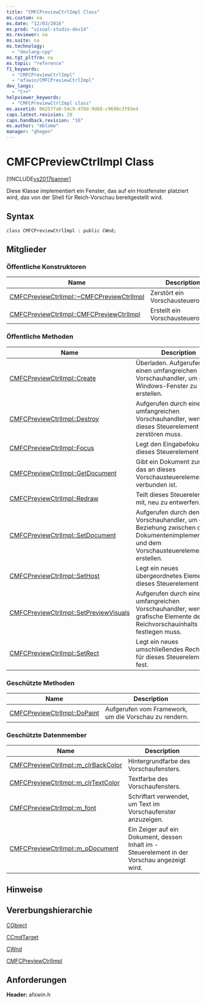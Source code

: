```yaml
---
title: "CMFCPreviewCtrlImpl Class"
ms.custom: na
ms.date: "12/03/2016"
ms.prod: "visual-studio-dev14"
ms.reviewer: na
ms.suite: na
ms.technology: 
  - "devlang-cpp"
ms.tgt_pltfrm: na
ms.topic: "reference"
f1_keywords: 
  - "CMFCPreviewCtrlImpl"
  - "afxwin/CMFCPreviewCtrlImpl"
dev_langs: 
  - "C++"
helpviewer_keywords: 
  - "CMFCPreviewCtrlImpl class"
ms.assetid: 06257fa0-54c9-478d-9d68-c9698c3f93ed
caps.latest.revision: 28
caps.handback.revision: "16"
ms.author: "mblome"
manager: "ghogen"
---
```

# CMFCPreviewCtrlImpl Class
[!INCLUDE[vs2017banner](../../assembler/inline/includes/vs2017banner.md)]

Diese Klasse implementiert ein Fenster, das auf ein Hostfenster platziert wird, das von der Shell für Reich\-Vorschau bereitgestellt wird.  
  
## Syntax  
  
```  
class CMFCPreviewCtrlImpl : public CWnd;  
```  
  
## Mitglieder  
  
### Öffentliche Konstruktoren  
  
|Name|Description|  
|----------|-----------------|  
|[CMFCPreviewCtrlImpl::~CMFCPreviewCtrlImpl](../Topic/CMFCPreviewCtrlImpl::~CMFCPreviewCtrlImpl.md)|Zerstört ein Vorschausteuerobjekt.|  
|[CMFCPreviewCtrlImpl::CMFCPreviewCtrlImpl](../Topic/CMFCPreviewCtrlImpl::CMFCPreviewCtrlImpl.md)|Erstellt ein Vorschausteuerobjekt.|  
  
### Öffentliche Methoden  
  
|Name|Description|  
|----------|-----------------|  
|[CMFCPreviewCtrlImpl::Create](../Topic/CMFCPreviewCtrlImpl::Create.md)|Überladen.  Aufgerufen durch einen umfangreichen Vorschauhandler, um das Windows\-Fenster zu erstellen.|  
|[CMFCPreviewCtrlImpl::Destroy](../Topic/CMFCPreviewCtrlImpl::Destroy.md)|Aufgerufen durch einen umfangreichen Vorschauhandler, wenn dieses Steuerelement zerstören muss.|  
|[CMFCPreviewCtrlImpl::Focus](../Topic/CMFCPreviewCtrlImpl::Focus.md)|Legt den Eingabefokus auf dieses Steuerelement fest.|  
|[CMFCPreviewCtrlImpl::GetDocument](../Topic/CMFCPreviewCtrlImpl::GetDocument.md)|Gibt ein Dokument zurück, das an dieses Vorschausteuerelement verbunden ist.|  
|[CMFCPreviewCtrlImpl::Redraw](../Topic/CMFCPreviewCtrlImpl::Redraw.md)|Teilt dieses Steuerelement mit, neu zu entwerfen.|  
|[CMFCPreviewCtrlImpl::SetDocument](../Topic/CMFCPreviewCtrlImpl::SetDocument.md)|Aufgerufen durch den Vorschauhandler, um eine Beziehung zwischen der Dokumentenimplementierung und dem Vorschausteuerelement zu erstellen.|  
|[CMFCPreviewCtrlImpl::SetHost](../Topic/CMFCPreviewCtrlImpl::SetHost.md)|Legt ein neues übergeordnetes Element für dieses Steuerelement fest.|  
|[CMFCPreviewCtrlImpl::SetPreviewVisuals](../Topic/CMFCPreviewCtrlImpl::SetPreviewVisuals.md)|Aufgerufen durch einen umfangreichen Vorschauhandler, wenn grafische Elemente des Reichvorschauinhalts festlegen muss.|  
|[CMFCPreviewCtrlImpl::SetRect](../Topic/CMFCPreviewCtrlImpl::SetRect.md)|Legt ein neues umschließendes Rechteck für dieses Steuerelement fest.|  
  
### Geschützte Methoden  
  
|Name|Description|  
|----------|-----------------|  
|[CMFCPreviewCtrlImpl::DoPaint](../Topic/CMFCPreviewCtrlImpl::DoPaint.md)|Aufgerufen vom Framework, um die Vorschau zu rendern.|  
  
### Geschützte Datenmember  
  
|Name|Description|  
|----------|-----------------|  
|[CMFCPreviewCtrlImpl::m\_clrBackColor](../Topic/CMFCPreviewCtrlImpl::m_clrBackColor.md)|Hintergrundfarbe des Vorschaufensters.|  
|[CMFCPreviewCtrlImpl::m\_clrTextColor](../Topic/CMFCPreviewCtrlImpl::m_clrTextColor.md)|Textfarbe des Vorschaufensters.|  
|[CMFCPreviewCtrlImpl::m\_font](../Topic/CMFCPreviewCtrlImpl::m_font.md)|Schriftart verwendet, um Text im Vorschaufenster anzuzeigen.|  
|[CMFCPreviewCtrlImpl::m\_pDocument](../Topic/CMFCPreviewCtrlImpl::m_pDocument.md)|Ein Zeiger auf ein Dokument, dessen Inhalt im \- Steuerelement in der Vorschau angezeigt wird.|  
  
## Hinweise  
  
## Vererbungshierarchie  
 [CObject](../../mfc/reference/cobject-class.md)  
  
 [CCmdTarget](../../mfc/reference/ccmdtarget-class.md)  
  
 [CWnd](../../mfc/reference/cwnd-class.md)  
  
 [CMFCPreviewCtrlImpl](../../mfc/reference/cmfcpreviewctrlimpl-class.md)  
  
## Anforderungen  
 **Header:** afxwin.h